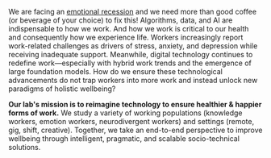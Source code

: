 We are facing an [emotional recession](https://www.who.int/news-room/fact-sheets/detail/mental-health-at-work) and we need more than good coffee (or beverage of your choice) to fix this! Algorithms, data, and AI are indispensable to how we work. And how we work is critical to our health and consequently how we experience life. Workers increasingly report work-related challenges as drivers of stress, anxiety, and depression while receiving inadequate support. Meanwhile, digital technology continues to redefine work—especially with hybrid work trends and the emergence of large foundation models. How do we ensure these technological advancements do not trap workers into more work and instead unlock new paradigms of holistic wellbeing?

**Our lab's mission is to reimagine technology to ensure healthier & happier forms of work.** We study a variety of working populations (knowledge workers, emotion workers, neurodivergent workers) and settings (remote, gig, shift, creative). Together, we take an end-to-end perspective to improve wellbeing through intelligent, pragmatic, and scalable socio-technical solutions. 